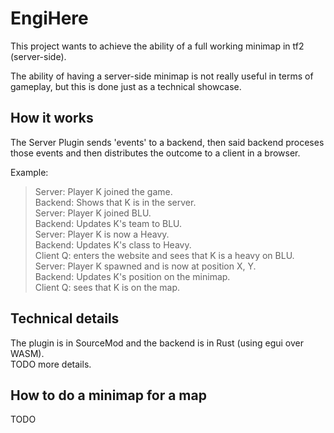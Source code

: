 # EngiHere
This project wants to achieve the ability of a full working minimap in tf2 (server-side).

The ability of having a server-side minimap is not really useful in terms of gameplay, but this is done just as a technical showcase.

## How it works
The Server Plugin sends 'events' to a backend, then said backend proceses those events and then distributes the outcome to a client in a browser.

Example:  
> Server: Player K joined the game.  
Backend: Shows that K is in the server.  
Server: Player K joined BLU.  
Backend: Updates K's team to BLU.  
Server: Player K is now a Heavy.  
Backend: Updates K's class to Heavy.  
Client Q: enters the website and sees that K is a heavy on BLU.  
Server: Player K spawned and is now at position X, Y.  
Backend: Updates K's position on the minimap.  
Client Q: sees that K is on the map.

## Technical details
The plugin is in SourceMod and the backend is in Rust (using egui over WASM).  
TODO more details.

## How to do a minimap for a map
TODO
